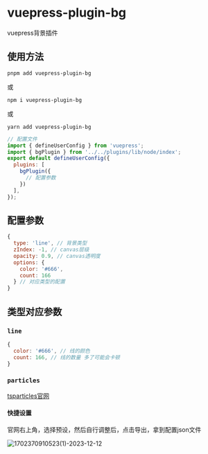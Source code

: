# vuepress-plugin-bg

vuepress背景插件

## 使用方法

``pnpm add vuepress-plugin-bg``

或

``npm i vuepress-plugin-bg``

或

``yarn add vuepress-plugin-bg``

```js
// 配置文件
import { defineUserConfig } from 'vuepress';
import { bgPlugin } from '../../plugins/lib/node/index';
export default defineUserConfig({
  plugins: [
    bgPlugin({ 
      // 配置参数
    })
  ],
});
```

## 配置参数

```js
{
  type: 'line', // 背景类型
  zIndex: -1, // canvas层级
  opacity: 0.9, // canvas透明度
  options: {
    color: '#666',
    count: 166
  } // 对应类型的配置
}
```

## 类型对应参数

### ``line``

```js
{
  color: '#666', // 线的颜色
  count: 166, // 线的数量 多了可能会卡顿
}
```

### ``particles``

[tsparticles官网](https://particles.js.org/)

#### 快捷设置

官网右上角，选择预设，然后自行调整后，点击导出，拿到配置json文件

![1702370910523(1)-2023-12-12](https://res.wstee.com/blog/imgs/1702370910523(1)-2023-12-12.png)
